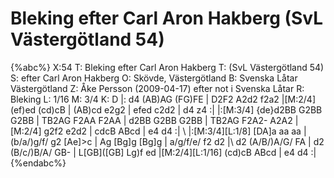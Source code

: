 # Bleking efter Carl Aron Hakberg (SvL Västergötland 54)

{%abc%}
X:54
T: Bleking efter Carl Aron Hakberg
T: (SvL Västergötland 54)
S: efter Carl Aron Hakberg
O: Skövde, Västergötland
B: Svenska Låtar Västergötland
Z: Åke Persson (2009-04-17) efter not i Svenska Låtar
R: Bleking
L: 1/16
M: 3/4
K: D
|: d4 (AB)AG (FG)FE | D2F2 A2d2 f2a2 |[M:2/4] (ef)ed (cd)cB | (AB)cd e2g2 | efed c2d2 | d4 z4 :|
|:[M:3/4] {de}d2BB G2BB G2BB | TB2AG F2AA F2AA | d2BB G2BB G2BB | 
TB2AG F2A2- A2A2 |[M:2/4] g2f2 e2d2 | cdcB ABcd | e4 d4 :| \ 
|:[M:3/4][L:1/8] [DA]a aa aa | (b/a/)g/f/ g2 [Ae]>c | Ag [Bg]g [Bg]g | a/g/f/e/ f2 d2 |\ 
d2 (A/B/)A/G/ FA | d2 (B/c/)B/A/ GB- | L[GB]([GB] Lg)f ed |[M:2/4][L:1/16] (cd)cB ABcd | e4 d4 :|
{%endabc%}
